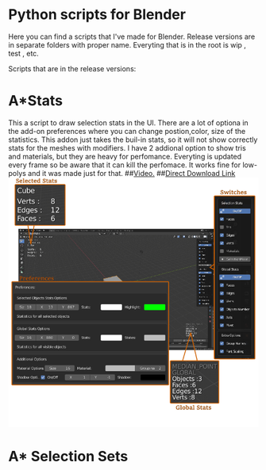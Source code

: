 Python scripts for Blender
========================== 
Here you can find a scripts that I've made for Blender. Release versions are in separate folders with proper name. Everyting that is in the root is wip , test , etc.

Scripts that are in the release versions:

# A*Stats

This a script to draw selection stats in the UI. There are a lot of optiona in the add-on preferences where you can change postion,color, size of the statistics.
This addon just takes the buil-in stats, so it will not show correctly stats for the meshes with modifiers.
I have 2 addional option to show tris and materials, but they are heavy for perfomance. Everyting is updated every frame so be aware that it can kill the perfomace. It works fine for low-polys and it was made just for that.
##[Video.](https://www.youtube.com/watch?v=6Ra_2eng3XE&t=83s)
##[Direct Download Link](https://github.com/YuriyAndropov/blenderPython/raw/master/AStats/AStats.zip)
![Astats](https://github.com/YuriyAndropov/blenderPython/blob/master/img/AStats.png)

# A* Selection Sets
